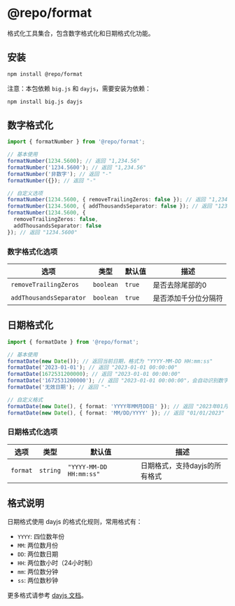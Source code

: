 # @repo/format

格式化工具集合，包含数字格式化和日期格式化功能。

## 安装

```bash
npm install @repo/format
```

注意：本包依赖 `big.js` 和 `dayjs`，需要安装为依赖：

```bash
npm install big.js dayjs
```

## 数字格式化

```ts
import { formatNumber } from '@repo/format';

// 基本使用
formatNumber(1234.5600); // 返回 "1,234.56"
formatNumber('1234.5600'); // 返回 "1,234.56"
formatNumber('非数字'); // 返回 "-"
formatNumber({}); // 返回 "-"

// 自定义选项
formatNumber(1234.5600, { removeTrailingZeros: false }); // 返回 "1,234.5600"
formatNumber(1234.5600, { addThousandsSeparator: false }); // 返回 "1234.56"
formatNumber(1234.5600, { 
  removeTrailingZeros: false, 
  addThousandsSeparator: false 
}); // 返回 "1234.5600"
```

### 数字格式化选项

| 选项 | 类型 | 默认值 | 描述 |
| --- | --- | --- | --- |
| `removeTrailingZeros` | `boolean` | `true` | 是否去除尾部的0 |
| `addThousandsSeparator` | `boolean` | `true` | 是否添加千分位分隔符 |

## 日期格式化

```ts
import { formatDate } from '@repo/format';

// 基本使用
formatDate(new Date()); // 返回当前日期，格式为 "YYYY-MM-DD HH:mm:ss"
formatDate('2023-01-01'); // 返回 "2023-01-01 00:00:00"
formatDate(1672531200000); // 返回 "2023-01-01 00:00:00"
formatDate('1672531200000'); // 返回 "2023-01-01 00:00:00"，会自动识别数字字符串时间戳
formatDate('无效日期'); // 返回 "-"

// 自定义格式
formatDate(new Date(), { format: 'YYYY年MM月DD日' }); // 返回 "2023年01月01日"
formatDate(new Date(), { format: 'MM/DD/YYYY' }); // 返回 "01/01/2023"
```

### 日期格式化选项

| 选项 | 类型 | 默认值 | 描述 |
| --- | --- | --- | --- |
| `format` | `string` | `"YYYY-MM-DD HH:mm:ss"` | 日期格式，支持dayjs的所有格式 |

## 格式说明

日期格式使用 dayjs 的格式化规则，常用格式有：

- `YYYY`: 四位数年份
- `MM`: 两位数月份
- `DD`: 两位数日期
- `HH`: 两位数小时（24小时制）
- `mm`: 两位数分钟
- `ss`: 两位数秒钟

更多格式请参考 [dayjs 文档](https://day.js.org/docs/en/display/format)。 